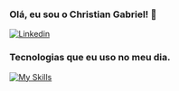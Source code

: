 ### Olá, eu sou o Christian Gabriel! 👋
[![Linkedin](https://img.shields.io/badge/LinkedIn-0077B5?style=for-the-badge&logo=linkedin&logoColor=white)](https://www.linkedin.com/in/christiangdev/)
### Tecnologias que eu uso no meu dia.
[![My Skills](https://skillicons.dev/icons?i=js,html,css)](https://skillicons.dev)
